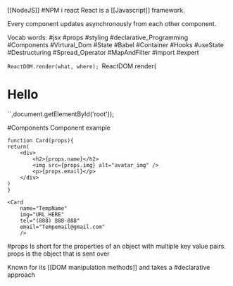 [[NodeJS]] #NPM i react
React is a [[Javascript]] framework.

Every component updates asynchronously from each other component.

Vocab words:
#jsx #props #styling #declarative_Programming #Components #Virtural_Dom #State #Babel #Container #Hooks #useState #Destructuring #Spread_Operator #MapAndFilter #import #expert

`ReactDOM.render(what, where);
`ReactDOM.render(<h1>Hello</h1>
``,document.getElementById('root'));


#Components Component example
```
function Card(props){
return(
	<div>
		<h2>{props.name}</h2>
		<img src={props.img} alt="avatar_img" />
		<p>{props.email}</p>
	</div>
)
}
```
```
<Card
	name="TempName"
	img="URL_HERE"
	tel="(888) 888-888"
	email="Tempemail@gmail.com"
	/>
```

#props Is short for the properties of an object with multiple key value pairs.  props is the object that is sent over

Known for its [[DOM manipulation methods]] and takes a #declarative approach